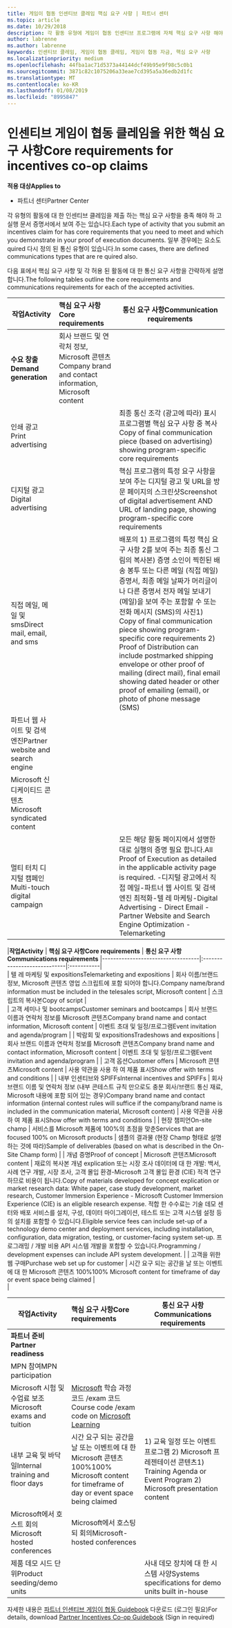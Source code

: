 ```yaml
---
title: 게임이 협동 인센티브 클레임 핵심 요구 사항 | 파트너 센터
ms.topic: article
ms.date: 10/29/2018
description: 각 활동 유형에 게임이 협동 인센티브 프로그램에 자체 핵심 요구 사항 해야 합니다.
author: labrenne
ms.author: labrenne
keywords: 인센티브 클레임, 게임이 협동 클레임, 게임이 협동 자금, 핵심 요구 사항
ms.localizationpriority: medium
ms.openlocfilehash: 44fba1ac71d5373a44144dcf49b95e9f98c5c0b1
ms.sourcegitcommit: 3871c82c1075206a33eae7cd395a5a36edb2d1fc
ms.translationtype: MT
ms.contentlocale: ko-KR
ms.lasthandoff: 01/08/2019
ms.locfileid: "8995847"
---
```

# <a name="core-requirements-for-incentives-co-op-claims"></a><span data-ttu-id="3e413-104">인센티브 게임이 협동 클레임을 위한 핵심 요구 사항</span><span class="sxs-lookup"><span data-stu-id="3e413-104">Core requirements for incentives co-op claims</span></span>

**<span data-ttu-id="3e413-105">적용 대상</span><span class="sxs-lookup"><span data-stu-id="3e413-105">Applies to</span></span>**

- <span data-ttu-id="3e413-106">파트너 센터</span><span class="sxs-lookup"><span data-stu-id="3e413-106">Partner Center</span></span>

<span data-ttu-id="3e413-107">각 유형의 활동에 대 한 인센티브 클레임을 제출 하는 핵심 요구 사항을 충족 해야 하 고 실행 문서 증명서에서 보여 주는 있습니다.</span><span class="sxs-lookup"><span data-stu-id="3e413-107">Each type of activity that you submit an incentives claim for has core requirements that you need to meet and which you demonstrate in your proof of execution documents.</span></span> <span data-ttu-id="3e413-108">일부 경우에는 요소도 quired 다시 정의 된 통신 유형이 있습니다.</span><span class="sxs-lookup"><span data-stu-id="3e413-108">In some cases, there are defined communications types that are re  quired also.</span></span>

<span data-ttu-id="3e413-109">다음 표에서 핵심 요구 사항 및 각 허용 된 활동에 대 한 통신 요구 사항을 간략하게 설명합니다.</span><span class="sxs-lookup"><span data-stu-id="3e413-109">The following tables outline the core requirements and communications requirements for each of the accepted activities.</span></span> 

|**<span data-ttu-id="3e413-110">작업</span><span class="sxs-lookup"><span data-stu-id="3e413-110">Activity</span></span>**   |**<span data-ttu-id="3e413-111">핵심 요구 사항</span><span class="sxs-lookup"><span data-stu-id="3e413-111">Core requirements</span></span>**   |**<span data-ttu-id="3e413-112">통신 요구 사항</span><span class="sxs-lookup"><span data-stu-id="3e413-112">Communication requirements</span></span>**|
|--------------------------------------|:---------------------------------|---------|
|**<span data-ttu-id="3e413-113">수요 창출</span><span class="sxs-lookup"><span data-stu-id="3e413-113">Demand generation</span></span>**      |<span data-ttu-id="3e413-114">회사 브랜드 및 연락처 정보, Microsoft 콘텐츠</span><span class="sxs-lookup"><span data-stu-id="3e413-114">Company brand and contact information, Microsoft content</span></span>    |         |
|<span data-ttu-id="3e413-115">인쇄 광고</span><span class="sxs-lookup"><span data-stu-id="3e413-115">Print advertising</span></span> |                 |<span data-ttu-id="3e413-116">최종 통신 조각 (광고에 따라) 표시 프로그램별 핵심 요구 사항 중 복사</span><span class="sxs-lookup"><span data-stu-id="3e413-116">Copy of final communication piece (based on advertising) showing program-specific core requirements</span></span>|
|<span data-ttu-id="3e413-117">디지털 광고</span><span class="sxs-lookup"><span data-stu-id="3e413-117">Digital advertising</span></span>|            |<span data-ttu-id="3e413-118">핵심 프로그램의 특정 요구 사항을 보여 주는 디지털 광고 및 URL을 방문 페이지의 스크린샷</span><span class="sxs-lookup"><span data-stu-id="3e413-118">Screenshot of digital advertisement AND URL of landing page, showing program-specific core requirements</span></span>  
|<span data-ttu-id="3e413-119">직접 메일, 메일 및 sms</span><span class="sxs-lookup"><span data-stu-id="3e413-119">Direct mail, email, and sms</span></span>|             |<span data-ttu-id="3e413-120">배포의 1) 프로그램의 특정 핵심 요구 사항 2를 보여 주는 최종 통신 그림의 복사본) 증명 소인이 찍힌된 배송 봉투 또는 다른 메일 (직접 메일) 증명서, 최종 메일 날짜가 머리글이 나 다른 증명서 전자 메일 보내기 (메일)을 보여 주는 포함할 수 또는 전화 메시지 (SMS)의 사진</span><span class="sxs-lookup"><span data-stu-id="3e413-120">1) Copy of final communication piece showing program-specific core requirements   2) Proof of Distribution can include postmarked shipping envelope or other proof of mailing (direct mail), final email showing dated header or other proof of emailing (email), or photo of phone message (SMS)</span></span>|
|<span data-ttu-id="3e413-121">파트너 웹 사이트 및 검색 엔진</span><span class="sxs-lookup"><span data-stu-id="3e413-121">Partner website and search engine</span></span>|
|<span data-ttu-id="3e413-122">Microsoft 신디케이티드 콘텐츠</span><span class="sxs-lookup"><span data-stu-id="3e413-122">Microsoft syndicated content</span></span>|
|<span data-ttu-id="3e413-123">멀티 터치 디지털 캠페인</span><span class="sxs-lookup"><span data-stu-id="3e413-123">Multi-touch digital campaign</span></span>|     |<span data-ttu-id="3e413-124">모든 해당 활동 페이지에서 설명한 대로 실행의 증명 필요 합니다.</span><span class="sxs-lookup"><span data-stu-id="3e413-124">All Proof of Execution as detailed in the applicable activity page is required.</span></span>  <span data-ttu-id="3e413-125">-디지털 광고에서 직접 메일-파트너 웹 사이트 및 검색 엔진 최적화-텔 레 마케팅</span><span class="sxs-lookup"><span data-stu-id="3e413-125">-Digital Advertising - Direct Email - Partner Website and Search Engine Optimization  - Telemarketing</span></span>

|**<span data-ttu-id="3e413-126">작업</span><span class="sxs-lookup"><span data-stu-id="3e413-126">Activity</span></span>**           | **<span data-ttu-id="3e413-127">핵심 요구 사항</span><span class="sxs-lookup"><span data-stu-id="3e413-127">Core requirements</span></span>**    | **<span data-ttu-id="3e413-128">통신 요구 사항</span><span class="sxs-lookup"><span data-stu-id="3e413-128">Communications requirements</span></span>**
                                                |-----------------------------------|:----------------------------|:-----------|                                                                                           
|  <span data-ttu-id="3e413-129">텔 레 마케팅 및 expositions</span><span class="sxs-lookup"><span data-stu-id="3e413-129">Telemarketing and expositions</span></span>   | <span data-ttu-id="3e413-130">회사 이름/브랜드 정보, Microsoft 콘텐츠 영업 스크립트에 포함 되어야 합니다.</span><span class="sxs-lookup"><span data-stu-id="3e413-130">Company name/brand information must be included in the telesales script, Microsoft content</span></span> |    <span data-ttu-id="3e413-131">스크립트의 복사본</span><span class="sxs-lookup"><span data-stu-id="3e413-131">Copy of script</span></span> |                                                                                                                                                                                                                                                                                                                                                                                                                                                                                                                                                                               
| <span data-ttu-id="3e413-132">고객 세미나 및 bootcamps</span><span class="sxs-lookup"><span data-stu-id="3e413-132">Customer seminars and bootcamps</span></span>  | <span data-ttu-id="3e413-133">회사 브랜드 이름과 연락처 정보를 Microsoft 콘텐츠</span><span class="sxs-lookup"><span data-stu-id="3e413-133">Company brand name and contact information, Microsoft content</span></span>                                                                                                           |                                                                                                                                                                                                                                            <span data-ttu-id="3e413-134">이벤트 초대 및 일정/프로그램</span><span class="sxs-lookup"><span data-stu-id="3e413-134">Event invitation and agenda/program</span></span>                                                                                                                                                                                                                                            |
|    <span data-ttu-id="3e413-135">박람회 및 expositions</span><span class="sxs-lookup"><span data-stu-id="3e413-135">Tradeshows and expositions</span></span>    | <span data-ttu-id="3e413-136">회사 브랜드 이름과 연락처 정보를 Microsoft 콘텐츠</span><span class="sxs-lookup"><span data-stu-id="3e413-136">Company brand name and contact information, Microsoft content</span></span>                                                                                                           |                                                                                                                                                                                                                                            <span data-ttu-id="3e413-137">이벤트 초대 및 일정/프로그램</span><span class="sxs-lookup"><span data-stu-id="3e413-137">Event invitation and agenda/program</span></span>                                                                                                                                                                                                                                            |
|         <span data-ttu-id="3e413-138">고객 옵션</span><span class="sxs-lookup"><span data-stu-id="3e413-138">Customer offers</span></span>          | <span data-ttu-id="3e413-139">Microsoft 콘텐츠</span><span class="sxs-lookup"><span data-stu-id="3e413-139">Microsoft content</span></span>                                                                                                                                                       |                                                                                                                                                                                                                                           <span data-ttu-id="3e413-140">사용 약관을 사용 하 여 제품 표시</span><span class="sxs-lookup"><span data-stu-id="3e413-140">Show offer with terms and conditions</span></span>                                                                                                                                                                                                                                            |
|  <span data-ttu-id="3e413-141">내부 인센티브와 SPIFFs</span><span class="sxs-lookup"><span data-stu-id="3e413-141">Internal incentives and SPIFFs</span></span>  | <span data-ttu-id="3e413-142">회사 브랜드 이름 및 연락처 정보 (내부 콘테스트 규칙 만으로도 충분 회사/브랜드 통신 재료, Microsoft 내용에 포함 되어 있는 경우)</span><span class="sxs-lookup"><span data-stu-id="3e413-142">Company brand name and contact information (internal contest rules will suffice if the company/brand name is included in the communication material, Microsoft content)</span></span> |                                                                                                                                                                                                                                           <span data-ttu-id="3e413-143">사용 약관을 사용 하 여 제품 표시</span><span class="sxs-lookup"><span data-stu-id="3e413-143">Show offer with terms and conditions</span></span>                                                                                                                                                                                                                                            |
|          <span data-ttu-id="3e413-144">현장 챔피언</span><span class="sxs-lookup"><span data-stu-id="3e413-144">On-site champ</span></span>           | <span data-ttu-id="3e413-145">서비스를 Microsoft 제품에 100%의 초점을 맞춘</span><span class="sxs-lookup"><span data-stu-id="3e413-145">Services that are focused 100% on Microsoft products</span></span>                                                                                                                    |                                                                                                                                                                                                                       <span data-ttu-id="3e413-146">샘플의 결과물 (현장 Champ 형태로 설명 하는 것에 따라)</span><span class="sxs-lookup"><span data-stu-id="3e413-146">Sample of deliverables (based on what is described in the On-Site Champ form)</span></span>                                                                                                                                                                                                                       |
|         <span data-ttu-id="3e413-147">개념 증명</span><span class="sxs-lookup"><span data-stu-id="3e413-147">Proof of concept</span></span>         | <span data-ttu-id="3e413-148">Microsoft 콘텐츠</span><span class="sxs-lookup"><span data-stu-id="3e413-148">Microsoft content</span></span>                                                                                                                                                       | <span data-ttu-id="3e413-149">재료의 복사본 개념 explication 또는 시장 조사 데이터에 대 한 개발: 백서, 사례 연구 개발, 시장 조사, 고객 몰입 환경-Microsoft 고객 몰입 환경 (CIE) 적격 연구 하므로 비용이 됩니다.</span><span class="sxs-lookup"><span data-stu-id="3e413-149">Copy of materials developed for concept explication  or market research data: White paper, case study development, market research, Customer Immersion Experience - Microsoft Customer Immersion Experience (CIE) is an eligible research expense.</span></span> <span data-ttu-id="3e413-150">적합 한 수수료는 기술 데모 센터와 배포 서비스를 설치, 구성, 데이터 마이그레이션, 테스트 또는 고객 시스템 설정 등의 설치를 포함할 수 있습니다.</span><span class="sxs-lookup"><span data-stu-id="3e413-150">Eligible service fees can include set-up of a technology demo center and deployment services, including installation, configuration, data migration, testing, or customer-facing system set-up.</span></span> <span data-ttu-id="3e413-151">프로그래밍 / 개발 비용 API 시스템 개발을 포함할 수 있습니다.</span><span class="sxs-lookup"><span data-stu-id="3e413-151">Programming / development expenses can include API system development.</span></span> |
| <span data-ttu-id="3e413-152">고객을 위한 웹 구매</span><span class="sxs-lookup"><span data-stu-id="3e413-152">Purchase web set up for customer</span></span> | <span data-ttu-id="3e413-153">시간 요구 되는 공간을 날 또는 이벤트에 대 한 Microsoft 콘텐츠 100%</span><span class="sxs-lookup"><span data-stu-id="3e413-153">100% Microsoft content for timeframe of day or event space being claimed</span></span>                                                                                                |                                                                                                          
                                                                                                                                                            |

|           **<span data-ttu-id="3e413-154">작업</span><span class="sxs-lookup"><span data-stu-id="3e413-154">Activity</span></span>**           | **<span data-ttu-id="3e413-155">핵심 요구 사항</span><span class="sxs-lookup"><span data-stu-id="3e413-155">Core requirements</span></span>**                                                                  |                    **<span data-ttu-id="3e413-156">통신 요구 사항</span><span class="sxs-lookup"><span data-stu-id="3e413-156">Communications requirements</span></span>**                     |
|----------------------------------|:---------------------------------------------------------------------------------------|------------------------------------------------------------------------|
|      **<span data-ttu-id="3e413-157">파트너 준비</span><span class="sxs-lookup"><span data-stu-id="3e413-157">Partner readiness</span></span>**       |                                                                                        |                                                                        |
|        <span data-ttu-id="3e413-158">MPN 참여</span><span class="sxs-lookup"><span data-stu-id="3e413-158">MPN participation</span></span>         |                                                                                        |                                                                        |
|   <span data-ttu-id="3e413-159">Microsoft 시험 및 수업료 보조</span><span class="sxs-lookup"><span data-stu-id="3e413-159">Microsoft exams and tuition</span></span>    | <span data-ttu-id="3e413-160">[Microsoft](https://partner.microsoft.com/training) 학습 과정 코드 /exam 코드</span><span class="sxs-lookup"><span data-stu-id="3e413-160">Course code /exam code on [Microsoft Learning](https://partner.microsoft.com/training)</span></span> |                                                                        |
| <span data-ttu-id="3e413-161">내부 교육 및 바닥 일</span><span class="sxs-lookup"><span data-stu-id="3e413-161">Internal training and floor days</span></span> | <span data-ttu-id="3e413-162">시간 요구 되는 공간을 날 또는 이벤트에 대 한 Microsoft 콘텐츠 100%</span><span class="sxs-lookup"><span data-stu-id="3e413-162">100% Microsoft content for timeframe of day or event space being claimed</span></span>               | <span data-ttu-id="3e413-163">1) 교육 일정 또는 이벤트 프로그램 2) Microsoft 프레젠테이션 콘텐츠</span><span class="sxs-lookup"><span data-stu-id="3e413-163">1) Training Agenda or Event Program  2) Microsoft presentation content</span></span> |
|   <span data-ttu-id="3e413-164">Microsoft에서 호스트 회의</span><span class="sxs-lookup"><span data-stu-id="3e413-164">Microsoft hosted conferences</span></span>   | <span data-ttu-id="3e413-165">Microsoft에서 호스팅되 회의</span><span class="sxs-lookup"><span data-stu-id="3e413-165">Microsoft-hosted conferences</span></span>                                                           |                                                                        |
|    <span data-ttu-id="3e413-166">제품 데모 시드 단위</span><span class="sxs-lookup"><span data-stu-id="3e413-166">Product seeding/demo units</span></span>    |                                                                                        |          <span data-ttu-id="3e413-167">사내 데모 장치에 대 한 시스템 사양</span><span class="sxs-lookup"><span data-stu-id="3e413-167">Systems specifications for demo units built in-house</span></span>          |

 <span data-ttu-id="3e413-168">자세한 내용은 [파트너 인센티브 게임이 협동 Guidebook](https://assets.microsoft.com/coop-guidebook.pdf) 다운로드 (로그인 필요)</span><span class="sxs-lookup"><span data-stu-id="3e413-168">For details, download [Partner Incentives Co-op Guidebook](https://assets.microsoft.com/coop-guidebook.pdf) (Sign in required)</span></span>
